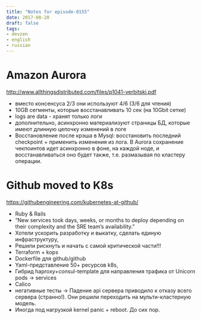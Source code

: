 ```yaml
---
title: "Notes for episode-0155"
date: 2017-08-20
draft: false
tags:
- devzen
- english
- russian
---
```


# Amazon Aurora
http://www.allthingsdistributed.com/files/p1041-verbitski.pdf

- вместо консенсуса 2/3 они используют 4/6 (3/6 для чтения)
- 10GB сегменты, которые восстанавливать 10 сек (на 10Gbit сетке)
- logs are data - хранят только логи
- дополнительно, асинхронно материализуют страницы БД, которые имеют длинную цепочку изменений в логе
- Восстановление после крэша в Mysql: восстановить последний checkpoint + применить изменения из лога. В Aurora сохранение чекпоинтов идет асинхронно в фоне, на каждой ноде, и восстанавливаться оно будет также, т.е. размазывая по кластеру операции.


# Github moved to K8s
https://githubengineering.com/kubernetes-at-github/

- Ruby & Rails
- “New services took days, weeks, or months to deploy depending on their complexity and the SRE team’s availability.”
- Хотели ускорить разработку и выкатку, сделать единую инфраструктуру,
- Решили рискнуть и начать с самой критической части!!!
- Terraform + kops
- Dockerfile для github/github
- Yaml-представление 50+ ресурсов k8s,
- Гибрид haproxy+consul-template для направления трафика от Unicorn pods -> services
- Calico
- негативные тесты -> Падение api сервера приводило к отказу всего сервера (странно!). Они решили переходить на мульти-кластерную модель.
- Иногда под нагрузкой kernel panic + reboot. До сих пор.
